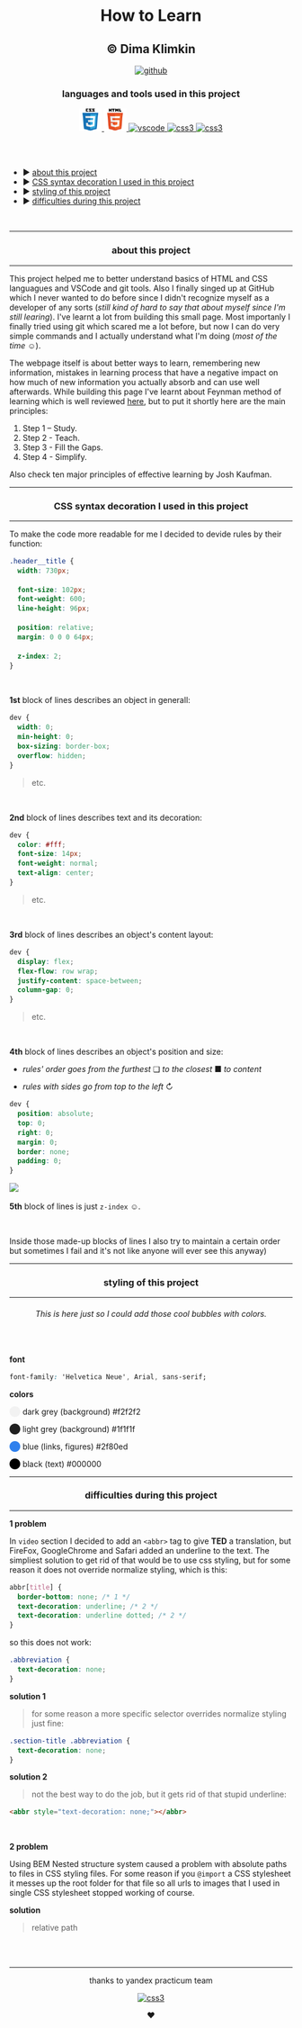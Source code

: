 <h1 align="center">How to Learn</h1>
<h2 align="center">&copy; Dima Klimkin</h2>
<p align="center"> <a href="https://github.com/kobewinona" target="_blank" rel="noreferrer"> <img src="https://cdn.iconscout.com/icon/free/png-256/github-163-761603.png" alt="github" width="40" height="40"/> </a> </p>

<h3 align="center">languages and tools used in this project</h3>
<p align="center"> <a href="https://www.w3schools.com/css/" target="_blank" rel="noreferrer"> <img src="https://raw.githubusercontent.com/devicons/devicon/master/icons/css3/css3-original-wordmark.svg" alt="css3" width="40" height="40"/> </a> <a href="https://www.w3.org/html/" target="_blank" rel="noreferrer"> <img src="https://raw.githubusercontent.com/devicons/devicon/master/icons/html5/html5-original-wordmark.svg" alt="html5" width="40" height="40"/> </a> <a href="https://code.visualstudio.com/" target="_blank" rel="noreferrer"> <img src="https://cdn.icon-icons.com/icons2/2107/PNG/512/file_type_vscode_icon_130084.png" alt="vscode" width="40" height="40"/> </a> <a href="https://git-scm.com/" target="_blank" rel="noreferrer"> <img src="https://git-scm.com/images/logos/downloads/Git-Icon-Black.png" alt="css3" width="40" height="40"/> </a> <a href="https://en.bem.info/" target="_blank" rel="noreferrer"> <img src="https://miro.medium.com/max/1000/1*AGA-0gdD017hFbxeRR7vdQ.png" alt="css3" width="40" height="40"/> </a> </p>

<br>
<br>

- ► [about this project](#about)
- ► [CSS syntax decoration I used in this project](#about)
- ► [styling of this project](#styling)
- ► [difficulties during this project](#difficulties)

<br>

----

<h3 align="center"> <a name="about"> about this project </a> </h3>

----

This project helped me to better understand basics of HTML and CSS languagues and VSCode and git tools. Also I finally singed up at GitHub which I never wanted to do before since I didn't recognize myself as a developer of any sorts (*still kind of hard to say that about myself since I'm still learing*). I've learnt a lot from building this small page. Most importanly I finally tried using git which scared me a lot before, but now I can do very simple commands and I actually understand what I'm doing (*most of the time* ☺).

The webpage itself is about better ways to learn, remembering new information, mistakes in learning process that have a negative impact on how much of new information you actually absorb and can use well afterwards. While building this page I've learnt about Feynman method of learning which is well reviewed [here](https://www.colorado.edu/artssciences-advising/resource-library/life-skills/the-feynman-technique-in-academic-coaching), but to put it shortly here are the main principles:
1. Step 1 – Study.
2. Step 2 - Teach.
3. Step 3 - Fill the Gaps.
4. Step 4 - Simplify.

Also check ten major principles of effective learning by Josh Kaufman.

----

<h3 align="center"> <a name="about"> CSS syntax decoration I used in this project </a> </h3>

----

To make the code more readable for me I decided to devide rules by their function:

```css
.header__title {
  width: 730px;

  font-size: 102px;
  font-weight: 600;
  line-height: 96px;

  position: relative;
  margin: 0 0 0 64px;

  z-index: 2;
}
```

<br>

**1st** block of lines describes an object in generall:

```css
dev {
  width: 0;
  min-height: 0;
  box-sizing: border-box;
  overflow: hidden;
}
```
>etc.

<br>

**2nd** block of lines describes text and its decoration:

```css
dev {
  color: #fff;
  font-size: 14px;
  font-weight: normal;
  text-align: center;
}
```
>etc.

<br>

**3rd** block of lines describes an object's content layout:

```css
dev {
  display: flex;
  flex-flow: row wrap;
  justify-content: space-between;
  column-gap: 0;
}
```
>etc.

<br>

**4th** block of lines describes an object's position and size:

- *rules' order goes from the furthest* ❏ *to the closest* ■ *to content*

- *rules with sides*  *go from top to the left* ↻

```css
dev {
  position: absolute;
  top: 0;
  right: 0;
  margin: 0;
  border: none;
  padding: 0;
}
```
<img src="https://i.postimg.cc/HkN8sKfB/element.png" />

<br>

**5th** block of lines is just ```z-index``` ☺.

<br>

Inside those made-up blocks of lines I also try to maintain a certain order but sometimes I fail and it's not like anyone will ever see this anyway)

----

<h3 align="center"> <a name="styling"> styling of this project </a> </h3>

----

<h6 align="center"> This is here just so I could add those cool bubbles with colors. </h6>

<br>

**font**

```css
font-family: 'Helvetica Neue', Arial, sans-serif;
```

**colors**

<p> <span style="color: #f2f2f2"> ⬤ </span> dark grey (background) #f2f2f2</p>

<p> <span style="color: #1f1f1f"> ⬤ </span> light grey (background) #1f1f1f</p>

<p> <span style="color: #2f80ed"> ⬤ </span> blue (links, figures) #2f80ed</p>

<p> <span style="color: #000000"> ⬤ </span> black (text) #000000</p>



----

<h3 align="center"> <a name="difficulties"> difficulties during this project </a> </h3>

----

**1 problem**

In ```video``` section I decided to add an ```<abbr>``` tag to give **TED** a translation, but FireFox, GoogleChrome and Safari added an underline to the text. The simpliest solution to get rid of that would be to use css styling, but for some reason it does not override normalize styling, which is this:

```css
abbr[title] {
  border-bottom: none; /* 1 */
  text-decoration: underline; /* 2 */
  text-decoration: underline dotted; /* 2 */
}
```

so this does not work:
```css
.abbreviation {
  text-decoration: none;
}
```

**solution 1**

>for some reason a more specific selector overrides normalize styling just fine:
```css
.section-title .abbreviation {
  text-decoration: none;
}
```

**solution 2**

>not the best way to do the job, but it gets rid of that stupid underline:
```html
<abbr style="text-decoration: none;"></abbr>
```

<br>

**2 problem**

Using BEM Nested structure system caused a problem with absolute paths to files in CSS styling files. For some reason if you ```@import``` a CSS stylesheet it messes up the root folder for that file so all urls to images that I used in single CSS stylesheet stopped working of course.

**solution**

>relative path

<br>
<br>

----

<p align="center">thanks to yandex practicum team</p>
<p align="center"> <a href="https://practicum.yandex.ru/" target="_blank" rel="noreferrer"> <img src="https://pic.rutubelist.ru/user/12/6c/126c75567c0299910e36d7275afec321.jpg" alt="css3" width="40" height="40"/> </a> </p>
<p align="center">♥</p>
